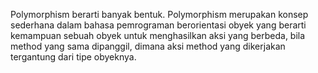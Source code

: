 Polymorphism berarti banyak bentuk. Polymorphism merupakan konsep sederhana dalam bahasa pemrograman berorientasi obyek yang berarti kemampuan sebuah obyek untuk menghasilkan aksi yang berbeda, bila method yang sama dipanggil, dimana aksi method yang dikerjakan tergantung dari tipe obyeknya.
